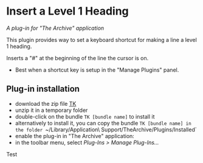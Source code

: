 # Insert a Level 1 Heading 
_A plug-in for "The Archive" application_

This plugin provides way to set a keyboard shortcut for making a line a level 1 heading.

Inserts a "#" at the beginning of the line the cursor is on.
  - Best when a shortcut key is setup in the "Manage Plugins" panel.

## Plug-in installation
- download the zip file [TK](TK)
- unzip it in a temporary folder
- double-click on the bundle `TK [bundle name]` to install it
- alternatively to install it, you can copy the bundle `TK [bundle name] in the folder `~/Library/Application\ Support/TheArchive/Plugins/Installed`
- enable the plug-in in "The Archive" application:
- in the toolbar menu, select _Plug-Ins > Manage Plug-Ins..._

Test